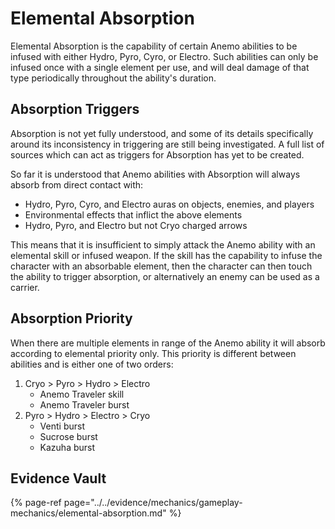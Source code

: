 # Elemental Absorption

Elemental Absorption is the capability of certain Anemo abilities to be infused with either Hydro, Pyro, Cyro, or Electro. Such abilities can only be infused once with a single element per use, and will deal damage of that type periodically throughout the ability's duration. 

## Absorption Triggers

Absorption is not yet fully understood, and some of its details specifically around its inconsistency in triggering are still being investigated. A full list of sources which can act as triggers for Absorption has yet to be created. 

So far it is understood that Anemo abilities with Absorption will always absorb from direct contact with:

* Hydro, Pyro, Cyro, and Electro auras on objects, enemies, and players
* Environmental effects that inflict the above elements
* Hydro, Pyro, and Electro but not Cryo charged arrows

This means that it is insufficient to simply attack the Anemo ability with an elemental skill or infused weapon. If the skill has the capability to infuse the character with an absorbable element, then the character can then touch the ability to trigger absorption, or alternatively an enemy can be used as a carrier.

## Absorption Priority

When there are multiple elements in range of the Anemo ability it will absorb according to elemental priority only. This priority is different between abilities and is either one of two orders:

1. Cryo &gt; Pyro &gt; Hydro &gt; Electro
   * Anemo Traveler skill
   * Anemo Traveler burst
2. Pyro &gt; Hydro &gt; Electro &gt; Cryo
   * Venti burst
   * Sucrose burst
   * Kazuha burst

## Evidence Vault

{% page-ref page="../../evidence/mechanics/gameplay-mechanics/elemental-absorption.md" %}
